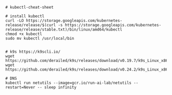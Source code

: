     # kubectl-cheat-sheet

    # install kubectl
    curl -LO https://storage.googleapis.com/kubernetes-release/release/$(curl -s https://storage.googleapis.com/kubernetes-release/release/stable.txt)/bin/linux/amd64/kubectl
    chmod +x kubectl 
    sudo mv kubectl /usr/local/bin

        
    # k9s https://k9scli.io/ 
    wget https://github.com/derailed/k9s/releases/download/v0.19.7/k9s_Linux_x86_64.tar.gz
    wget https://github.com/derailed/k9s/releases/download/v0.24.2/k9s_Linux_x86_64.tar.gz

    # DNS
    kubectl run netutils --image=gcr.io/run-ai-lab/netutils --restart=Never -- sleep infinity
